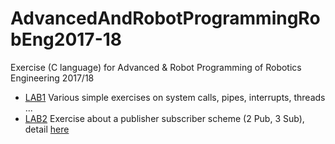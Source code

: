 # AdvancedAndRobotProgrammingRobEng2017-18
Exercise (C language) for Advanced &amp; Robot Programming of Robotics Engineering 2017/18

* [LAB1](https://github.com/torydebra/AdvancedAndRobotProgrammingRobEng2018-19/tree/master/Lab1) Various simple exercises on system   calls, pipes, interrupts, threads ... 
* [LAB2](https://github.com/torydebra/AdvancedAndRobotProgrammingRobEng2018-19/tree/master/Lab2) Exercise about a publisher subscriber scheme (2 Pub, 3 Sub), detail [here](https://github.com/torydebra/AdvancedAndRobotProgrammingRobEng2018-19/blob/master/Lab2/lab2Text.pdf)
